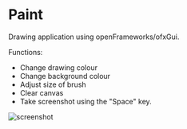 # Paint
Drawing application using openFrameworks/ofxGui.

Functions:
- Change drawing colour
- Change background colour
- Adjust size of brush
- Clear canvas
- Take screenshot using the "Space" key.

![screenshot](https://i.imgur.com/BVZfojq.png)
